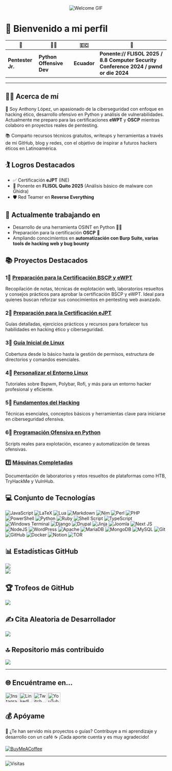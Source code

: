 <div align="center">
    <img src="https://github.com/sk8ware/sk8ware/assets/159751795/0cae9b9f-e436-477b-9d4f-ffb6523d5f61" alt="Welcome GIF">
</div>

# 👋 Bienvenido a mi perfil

| 🔐                | 👨‍💻                    | 🇪🇨        | 🎤                                  |
| ----------------- | ------------------------ | ----------- | ----------------------------------- |
| **Pentester Jr.** | **Python Offensive Dev** | **Ecuador** | **Ponente:// FLISOL 2025 / 8.8 Computer Security Conference 2024 / pwnd or die 2024** |

---

## 🧑‍💻 Acerca de mí

🎯 Soy Anthony López, un apasionado de la ciberseguridad con enfoque en hacking ético, desarrollo ofensivo en Python y análisis de vulnerabilidades.
Actualmente me preparo para las certificaciones **eWPT** y **OSCP** mientras colaboro en proyectos reales de pentesting.

📚 Comparto recursos técnicos gratuitos, writeups y herramientas a través de mi GitHub, blog y redes, con el objetivo de inspirar a futuros hackers éticos en Latinoamérica.

## 🏌️ Logros Destacados

* ✅ Certificación **eJPT** (INE)
* 🎤 Ponente en **FLISOL Quito 2025** (Análisis básico de malware con Ghidra)
* 🛡️ Red Teamer en **Reverse Everything**

## 🚧 Actualmente trabajando en

* Desarrollo de una herramienta OSINT en Python 🕵️‍♂️
* Preparación para la certificación **OSCP** 🧪
* Ampliando conocimientos en **automatización con Burp Suite, varias tools de hacking web y bug bounty**

## 📚 Proyectos Destacados
### 1⃣ [Preparación para la Certificación BSCP y eWPT](https://github.com/sk8ware/Preparacion_eWPT)

Recopilación de notas, técnicas de explotación web, laboratorios resueltos y consejos prácticos para aprobar la certificación BSCP y eWPT. Ideal para quienes buscan reforzar sus conocimientos en pentesting web avanzado.

### 2⃣ [Preparación para la Certificación eJPT](https://github.com/sk8ware/Preparacion_para_la_certificacion_eJPTv2)

Guías detalladas, ejercicios prácticos y recursos para fortalecer tus habilidades en hacking ético y ciberseguridad.

### 3⃣ [Guía Inicial de Linux](https://github.com/sk8ware/Guia_Inicial_De_Linux)

Cobertura desde lo básico hasta la gestión de permisos, estructura de directorios y comandos esenciales.

### 4⃣ [Personalizar el Entorno Linux](https://github.com/sk8ware/Personalizar_el_Entorno_Linux)

Tutoriales sobre Bspwm, Polybar, Rofi, y más para un entorno hacker profesional y eficiente.

### 5⃣ [Fundamentos del Hacking](https://github.com/sk8ware/Fundamentos_del_Hacking)

Técnicas esenciales, conceptos básicos y herramientas clave para iniciarse en ciberseguridad ofensiva.

### 6⃣ [Programación Ofensiva en Python](https://github.com/sk8ware/Programacion_Ofensiva_en_Python)

Scripts reales para explotación, escaneo y automatización de tareas ofensivas.

### 7️⃣ [Máquinas Completadas](https://github.com/sk8ware/Maquinas_Completadas)

Documentación de laboratorios y retos resueltos de plataformas como HTB, TryHackMe y VulnHub.

## 💻 Conjunto de Tecnologías

![JavaScript](https://img.shields.io/badge/javascript-%23323330.svg?style=for-the-badge\&logo=javascript\&logoColor=%23F7DF1E)
![LaTeX](https://img.shields.io/badge/latex-%23008080.svg?style=for-the-badge\&logo=latex\&logoColor=white)
![Lua](https://img.shields.io/badge/lua-%232C2D72.svg?style=for-the-badge\&logo=lua\&logoColor=white)
![Markdown](https://img.shields.io/badge/markdown-%23000000.svg?style=for-the-badge\&logo=markdown\&logoColor=white)
![Nim](https://img.shields.io/badge/nim-%23FFE953.svg?style=for-the-badge\&logo=nim\&logoColor=white)
![Perl](https://img.shields.io/badge/perl-%2339457E.svg?style=for-the-badge\&logo=perl\&logoColor=white)
![PHP](https://img.shields.io/badge/php-%23777BB4.svg?style=for-the-badge\&logo=php\&logoColor=white)
![PowerShell](https://img.shields.io/badge/PowerShell-%235391FE.svg?style=for-the-badge\&logo=powershell\&logoColor=white)
![Python](https://img.shields.io/badge/python-3670A0?style=for-the-badge\&logo=python\&logoColor=ffdd54)
![Ruby](https://img.shields.io/badge/ruby-%23CC342D.svg?style=for-the-badge\&logo=ruby\&logoColor=white)
![Shell Script](https://img.shields.io/badge/shell_script-%23121011.svg?style=for-the-badge\&logo=gnu-bash\&logoColor=white)
![TypeScript](https://img.shields.io/badge/typescript-%23007ACC.svg?style=for-the-badge\&logo=typescript\&logoColor=white)
![Windows Terminal](https://img.shields.io/badge/Windows%20Terminal-%234D4D4D.svg?style=for-the-badge\&logo=windows-terminal\&logoColor=white)
![Django](https://img.shields.io/badge/django-%23092E20.svg?style=for-the-badge\&logo=django\&logoColor=white)
![Drupal](https://img.shields.io/badge/drupal-%230678BE.svg?style=for-the-badge\&logo=drupal\&logoColor=white)
![Jinja](https://img.shields.io/badge/jinja-white.svg?style=for-the-badge\&logo=jinja\&logoColor=black)
![Joomla](https://img.shields.io/badge/joomla-%235091CD.svg?style=for-the-badge\&logo=joomla\&logoColor=white)
![Next JS](https://img.shields.io/badge/Next-black?style=for-the-badge\&logo=next.js\&logoColor=white)
![NodeJS](https://img.shields.io/badge/node.js-6DA55F?style=for-the-badge\&logo=node.js\&logoColor=white)
![WordPress](https://img.shields.io/badge/WordPress-%23117AC9.svg?style=for-the-badge\&logo=WordPress\&logoColor=white)
![Apache](https://img.shields.io/badge/apache-%23D42029.svg?style=for-the-badge\&logo=apache\&logoColor=white)
![MariaDB](https://img.shields.io/badge/MariaDB-003545?style=for-the-badge\&logo=mariadb\&logoColor=white)
![MongoDB](https://img.shields.io/badge/MongoDB-%234ea94b.svg?style=for-the-badge\&logo=mongodb\&logoColor=white)
![MySQL](https://img.shields.io/badge/mysql-4479A1.svg?style=for-the-badge\&logo=mysql\&logoColor=white)
![Git](https://img.shields.io/badge/git-%23F05033.svg?style=for-the-badge\&logo=git\&logoColor=white)
![GitHub](https://img.shields.io/badge/github-%23121011.svg?style=for-the-badge\&logo=github\&logoColor=white)
![Docker](https://img.shields.io/badge/docker-%230db7ed.svg?style=for-the-badge\&logo=docker\&logoColor=white)
![Notion](https://img.shields.io/badge/Notion-%23000000.svg?style=for-the-badge\&logo=notion\&logoColor=white)
![TOR](https://img.shields.io/badge/tor-%237E4798.svg?style=for-the-badge\&logo=tor-project\&logoColor=white)

## 📊 Estadísticas GitHub

![](https://github-readme-stats.vercel.app/api?username=sk8ware\&theme=dark\&hide_border=false\&include_all_commits=false\&count_private=false)<br/>
![](https://github-readme-streak-stats.herokuapp.com/?user=sk8ware\&theme=dark\&hide_border=false)<br/>

## 🏆 Trofeos de GitHub

![](https://github-profile-trophy.vercel.app/?username=sk8ware\&theme=dracula\&no-frame=true\&no-bg=false\&margin-w=4)

## ✍️ Cita Aleatoria de Desarrollador

![](https://quotes-github-readme.vercel.app/api?type=horizontal\&theme=radical)

## 🔝 Repositorio más contribuido

![](https://github-contributor-stats.vercel.app/api?username=sk8ware\&limit=5\&theme=dark\&combine_all_yearly_contributions=true)

---

## 🌐 Encuéntrame en...

<p align="left">
    <a href="https://www.instagram.com/sk8ware_/" target="_blank"><img align="center" src="https://raw.githubusercontent.com/rahuldkjain/github-profile-readme-generator/master/src/images/icons/Social/instagram.svg" alt="Instagram" height="30" width="40" /></a>
    <a href="https://www.linkedin.com/in/anthony-lopez-9a35a121b" target="_blank"><img align="center" src="https://raw.githubusercontent.com/rahuldkjain/github-profile-readme-generator/master/src/images/icons/Social/linked-in-alt.svg" alt="LinkedIn" height="30" width="40" /></a>
    <a href="https://twitch.tv/sk8waree" target="_blank"><img align="center" src="https://raw.githubusercontent.com/rahuldkjain/github-profile-readme-generator/master/src/images/icons/Social/twitch.svg" alt="Twitch" height="30" width="40" /></a>
    <a href="https://www.youtube.com/channel/UCB-1FffD5F5J3yBqsR5wJvg" target="_blank"><img align="center" src="https://raw.githubusercontent.com/rahuldkjain/github-profile-readme-generator/master/src/images/icons/Social/youtube.svg" alt="YouTube" height="30" width="40" /></a>
</p>

## 💰 Apóyame

💖 ¿Te han servido mis proyectos o guías?
Contribuye a mi aprendizaje y desarrollo con un café ☕ ¡Cada aporte cuenta y es muy agradecido!

[![BuyMeACoffee](https://img.shields.io/badge/Buy%20Me%20a%20Coffee-ffdd00?style=for-the-badge\&logo=buy-me-a-coffee\&logoColor=black)](https://buymeacoffee.com/Sk8ware)

---

![Visitas](https://komarev.com/ghpvc/?username=sk8ware\&label=Profile%20Views\&color=blue\&style=flat)
